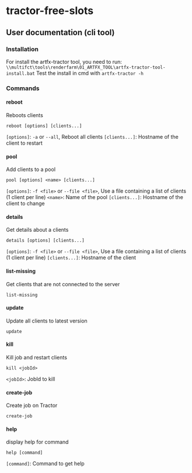 <link rel="stylesheet" type="text/css" media="all" href="markdown_styles.css" />

# tractor-free-slots

## User documentation (cli tool)

### Installation

For install the artfx-tractor tool, you need to run:
`\\multifct\tools\renderfarm\01_ARTFX_TOOL\artfx-tractor-tool-install.bat`
Test the install in cmd with `artfx-tractor -h`

### Commands

#### reboot

Reboots clients

```batch
reboot [options] [clients...]
```

<span class="blue">`[options]`</span>: `-a` or `--all`, Reboot all clients
<span class="blue">`[clients...]`</span>: Hostname of the client to restart

#### pool

Add clients to a pool

```batch
pool [options] <name> [clients...]  
```

<span class="blue">`[options]`</span>: `-f <file>` or `--file <file>`, Use a file containing a list of clients (1 client per line)
<span class="blue">`<name>`</span>: Name of the pool
<span class="blue">`[clients...]`</span>: Hostname of the client to change

#### details

Get details about a clients

```batch
details [options] [clients...]
```

<span class="blue">`[options]`</span>: `-f <file>` or `--file <file>`, Use a file containing a list of clients (1 client per line)
<span class="blue">`[clients...]`</span>: Hostname of the client

#### list-missing

Get clients that are not connected to the server

```batch
list-missing
```

#### update

Update all clients to latest version

```batch
update
```

#### kill

Kill job and restart clients

```batch
kill <jobId>
```

<span class="blue">`<jobId>`</span>: JobId to kill

#### create-job

Create job on Tractor

```batch
create-job
```

#### help

display help for command

```batch
help [command]
```

<span class="blue">`[command]`</span>: Command to get help
